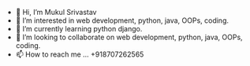 - 👋 Hi, I’m Mukul Srivastav
- 👀 I’m interested in web development, python, java, OOPs, coding.
- 🌱 I’m currently learning python django.
- 💞️ I’m looking to collaborate on web development, python, java, OOPs, coding.
- 📫 How to reach me ... +918707262565

<!---
mukulSr/mukulSr is a ✨ special ✨ repository because its `README.md` (this file) appears on your GitHub profile.
You can click the Preview link to take a look at your changes.
--->
